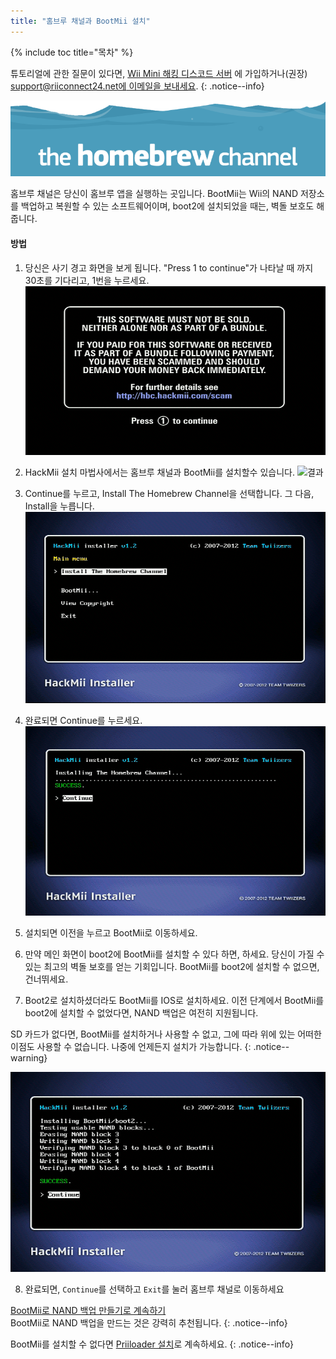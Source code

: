 ```yaml
---
title: "홈브루 채널과 BootMii 설치"
---
```


{% include toc title="목차" %}

튜토리얼에 관한 질문이 있다면, [Wii Mini 해킹 디스코드 서버](https://discord.gg/rc24) 에 가입하거나(권장) [support@riiconnect24.net에 이메일을 보내세요](mailto:support@riiconnect24.net).
{: .notice--info}

![홈브루 채널 로고](/images/hbc.png)

홈브루 채널은 당신이 홈브루 앱을 실행하는 곳입니다. BootMii는 Wii의 NAND 저장소를 백업하고 복원할 수 있는 소프트웨어이며, boot2에 설치되었을 때는, 벽돌 보호도 해 줍니다.

#### 방법

1. 당신은 사기 경고 화면을 보게 됩니다. "Press 1 to continue"가 나타날 때 까지 30초를 기다리고, 1번을 누르세요. ![사기 경고 화면](/images/Wii/ScamScreen.png)

2. HackMii 설치 마법사에서는 홈브루 채널과 BootMii를 설치할수 있습니다. ![결과](/images/Wii/Results.png)

3. Continue를 누르고, Install The Homebrew Channel을 선택합니다. 그 다음, Install을 누릅니다. ![홈브루 채널 설치하기](/images/Wii/InstallHomebrewChannel.png)

4. 완료되면 Continue를 누르세요. ![홈브루 채널 설치 성공](/images/Wii/SuccessHBC.png)

5. 설치되면 이전을 누르고 BootMii로 이동하세요.
6. 만약 메인 화면이 boot2에 BootMii를 설치할 수 있다 하면, 하세요. 당신이 가질 수 있는 최고의 벽돌 보호를 얻는 기회입니다. BootMii를 boot2에 설치할 수 없으면, 건너뛰세요.
7. Boot2로 설치하셨더라도 BootMii를 IOS로 설치하세요. 이전 단계에서 BootMii를 boot2에 설치할 수 없었다면, NAND 백업은 여전히 지원됩니다.

SD 카드가 없다면, BootMii를 설치하거나 사용할 수 없고, 그에 따라 위에 있는 어떠한 이점도 사용할 수 없습니다. 나중에 언제든지 설치가 가능합니다.
{: .notice--warning}

![BootMii 설치](/images/Wii/InstallBootMii.png)

8. 완료되면, `Continue`를 선택하고 `Exit`를 눌러 홈브루 채널로 이동하세요

[BootMii로 NAND 백업 만들기로 계속하기](bootmii)<br> BootMii로 NAND 백업을 만드는 것은 강력히 추천됩니다.
{: .notice--info}

BootMii를 설치할 수 없다면 [Priiloader 설치](priiloader)로 계속하세요.
{: .notice--info}
